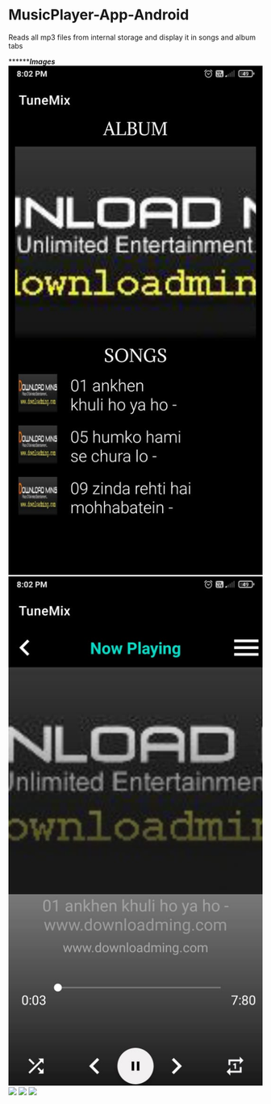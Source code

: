 # MusicPlayer-App-Android
Reads all mp3 files from internal storage and display it in songs and album tabs 

*********************************Images***************************
![](screenshots/WhatsApp%20Image%202021-04-26%20at%208.05.13%20PM%20(1).jpeg)
![](screenshots/WhatsApp%20Image%202021-04-26%20at%208.05.13%20PM%20(2).jpeg)
![](screenshots/ScreenShots/WhatsApp%20Image%202021-04-26%20at%208.05.13%20PM%20(3).jpeg)
![](screenshots/ScreenShots/WhatsApp%20Image%202021-04-26%20at%208.05.13%20PM%20(4).jpeg)
![](screenshots/ScreenShots/ScreenShots/WhatsApp%20Image%202021-04-26%20at%208.05.13%20PM.jpeg)




